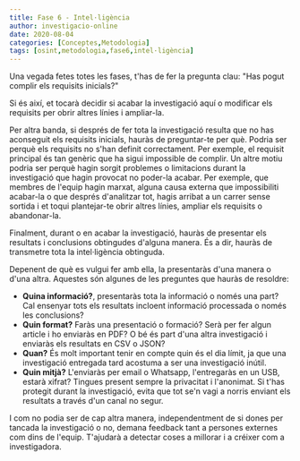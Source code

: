 ```yaml
---
title: Fase 6 - Intel·ligència
author: investigacio-online
date: 2020-08-04
categories: [Conceptes,Metodologia]
tags: [osint,metodologia,fase6,intel·ligència]
---
```


Una vegada fetes totes les fases, t'has de fer la pregunta clau: "Has pogut complir els requisits inicials?"

Si és així, et tocarà decidir si acabar la investigació aquí o modificar els requisits per obrir altres línies i ampliar-la.

Per altra banda, si després de fer tota la investigació resulta que no has aconseguit els requisits inicials, hauràs de preguntar-te per què. Podria ser perquè els requisits no s'han definit correctament. Per exemple, el requisit principal és tan genèric que ha sigui impossible de complir.
Un altre motiu podria ser perquè hagin sorgit problemes o limitacions durant la investigació que hagin provocat no poder-la acabar. Per exemple, que membres de l'equip hagin marxat, alguna causa externa que impossibiliti acabar-la o que després d'analitzar tot, hagis arribat a un carrer sense sortida i et toqui plantejar-te obrir altres línies, ampliar els requisits o abandonar-la.

Finalment, durant o en acabar la investigació, hauràs de presentar els resultats i conclusions obtingudes d'alguna manera. És a dir, hauràs de transmetre tota la intel·ligència obtinguda.

Depenent de què es vulgui fer amb ella, la presentaràs d'una manera o d'una altra. Aquestes són algunes de les preguntes que hauràs de resoldre:
* **Quina informació?**, presentaràs tota la informació o només una part? Cal ensenyar tots els resultats incloent informació processada o només les conclusions?
* **Quin format?** Faràs una presentació o formació? Serà per fer algun article i ho enviaràs en PDF? O bé és part d'una altra investigació i enviaràs els resultats en CSV o JSON?
* **Quan?** És molt important tenir en compte quin és el dia límit, ja que una investigació entregada tard acostuma a ser una investigació inútil.
* **Quin mitjà?** L'enviaràs per email o Whatsapp, l'entregaràs en un USB, estarà xifrat? Tingues present sempre la privacitat i l'anonimat. Si t'has protegit durant la investigació, evita que tot se'n vagi a norris enviant els resultats a través d'un canal no segur.

I com no podia ser de cap altra manera, independentment de si dones per tancada la investigació o no, demana feedback tant a persones externes com dins de l'equip. T'ajudarà a detectar coses a millorar i a créixer com a investigadora.